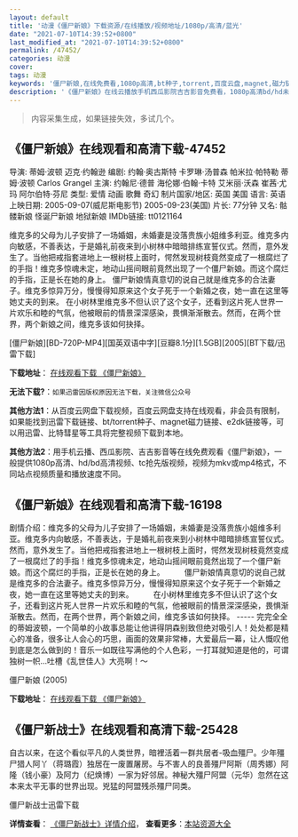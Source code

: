 ```yaml
---
layout: default
title: '动漫《僵尸新娘》下载资源/在线播放/视频地址/1080p/高清/蓝光'
date: "2021-07-10T14:39:52+0800"
last_modified_at: "2021-07-10T14:39:52+0800"
permalink: /47452/
categories: 动漫
cover:
tags: 动漫
keywords: '僵尸新娘,在线免费看,1080p高清,bt种子,torrent,百度云盘,magnet,磁力链,迅雷下载资源'
description: '《僵尸新娘》在线云播放手机西瓜影院吉吉影音免费看，1080p高清bd/hd未删减完整版和tc抢先枪版，mkv/mp4格式，附带bt/torrent种子、magnet/磁力链、百度云盘、网盘资源迅雷下载链接'
---
```


>内容采集生成，如果链接失效，多试几个。


## 《僵尸新娘》在线观看和高清下载-47452

导演: 蒂姆·波顿 迈克·约翰逊 编剧: 约翰·奥古斯特 卡罗琳·汤普森 帕米拉·帕特勒 蒂姆·波顿 Carlos Grangel 主演: 约翰尼·德普 海伦娜·伯翰·卡特 艾米丽·沃森 崔茜·尤玛 阿尔伯特·芬尼 类型: 爱情 动画 歌舞 奇幻 制片国家/地区: 英国 美国 语言: 英语 上映日期: 2005-09-07(威尼斯电影节) 2005-09-23(美国) 片长: 77分钟 又名: 骷髅新娘 怪诞尸新娘 地狱新娘 IMDb链接: tt0121164

维克多的父母为儿子安排了一场婚姻，未婚妻是没落贵族小姐维多利亚。维克多内向敏感，不善表达，于是婚礼前夜来到小树林中暗暗排练宣誓仪式。然而，意外发生了。当他把戒指套进地上一根树枝上面时，愕然发现树枝竟然变成了一根腐烂了的手指！维克多惊魂未定，地动山摇间眼前竟然出现了一个僵尸新娘。而这个腐烂的手指，正是长在她的身上。 僵尸新娘情真意切的说自己就是维克多的合法妻子。维克多惊异万分，慢慢得知原来这个女子死于一个新婚之夜，她一直在这里等她丈夫的到来。 在小树林里维克多不但认识了这个女子，还看到这片死人世界一片欢乐和睦的气氛，他被眼前的情景深深感染，畏惧渐渐散去。然而，在两个世界，两个新娘之间，维克多该如何抉择。


[僵尸新娘][BD-720P-MP4][国英双语中字][豆瓣8.1分][1.5GB][2005][BT下载/迅雷下载]

**下载地址**： [在线观看下载 《僵尸新娘》](https://www.btdx8.com/torrent/corpse_bride_2005.html) 


**无法下载?**：`如果迅雷因版权原因无法下载，关注微信公众号 `

**其他方法1**：从百度云网盘下载视频，百度云网盘支持在线观看，非会员有限制，如果能找到迅雷下载链接、bt/torrent种子、magnet磁力链接、e2dk链接等，可以用迅雷、比特彗星等工具将完整视频下载到本地。

**其他方法2**：用手机云播、西瓜影院、吉吉影音等在线免费观看《僵尸新娘》，一般提供1080p高清、hd/bd高清视频、tc抢先版视频，视频为mkv或mp4格式，不同站点视频质量和播放速度不同。


## 《僵尸新娘》在线观看和高清下载-16198

剧情介绍：维克多的父母为儿子安排了一场婚姻，未婚妻是没落贵族小姐维多利亚。维克多内向敏感，不善表达，于是婚礼前夜来到小树林中暗暗排练宣誓仪式。然而，意外发生了。当他把戒指套进地上一根树枝上面时，愕然发现树枝竟然变成了一根腐烂了的手指！维克多惊魂未定，地动山摇间眼前竟然出现了一个僵尸新娘。而这个腐烂的手指，正是长在她的身上。  　　僵尸新娘情真意切的说自己就是维克多的合法妻子。维克多惊异万分，慢慢得知原来这个女子死于一个新婚之夜，她一直在这里等她丈夫的到来。  　　在小树林里维克多不但认识了这个女子，还看到这片死人世界一片欢乐和睦的气氛，他被眼前的情景深深感染，畏惧渐渐散去。然而，在两个世界，两个新娘之间，维克多该如何抉择。 ----- 完完全全的蒂姆波顿，一个简单的小故事总能让他讲得阴森别致但绝对吸引人！处处都是精心的准备，很多让人会心的巧思，画面的效果非常棒，大爱最后一幕，让人慨叹他到底是怎么做到的！音乐一如既往写满他的个人色彩，一打耳就知道是他的，可谓独树一帜…吐槽《乱世佳人》大亮啊！～


僵尸新娘 (2005)

**下载地址**： [在线观看下载 《僵尸新娘》](https://www.btbtdy.me/btdy/dy4174.html) 


## 《僵尸新战士》在线观看和高清下载-25428

自古以来，在这个看似平凡的人类世界，暗裡活着一群共居者-吸血殭尸。少年殭尸猎人阿丫（蒋璐霞）独居在一废置屠房。与不害人的良善殭尸阿斯（周秀娜）阿隆（钱小豪）及阿力（纪焕博）一家为好邻居。神秘大殭尸阿盟（元华）忽然在这本来太平无事的世界出现。兇猛的阿盟残杀殭尸同类。


僵尸新战士迅雷下载

**详情查看**： [《僵尸新战士》详情介绍](/movie/25428/)， **查看更多**：[本站资源大全](/movie/t/all/)

